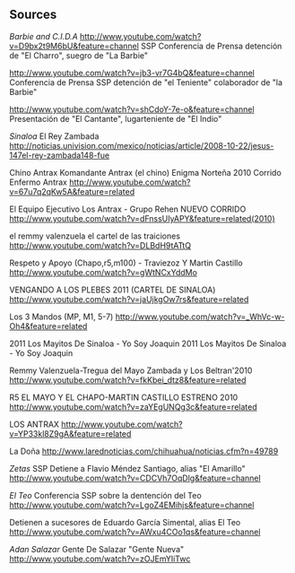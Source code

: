 Sources
-------

_Barbie and C.I.D.A_
http://www.youtube.com/watch?v=D9bx2t9M6bU&feature=channel
SSP Conferencia de Prensa detención de "El Charro", suegro de "La Barbie"

http://www.youtube.com/watch?v=jb3-vr7G4bQ&feature=channel
Conferencia de Prensa SSP detención de "el Teniente" colaborador de "la Barbie" 

http://www.youtube.com/watch?v=shCdoY-7e-o&feature=channel
Presentación de "El Cantante", lugarteniente de "El Indio" 

_Sinaloa_
El Rey Zambada
http://noticias.univision.com/mexico/noticias/article/2008-10-22/jesus-147el-rey-zambada148-fue

Chino Antrax
Komandante Antrax (el chino) Enigma Norteña 2010 Corrido Enfermo Antrax 
http://www.youtube.com/watch?v=67u7q2qKw5A&feature=related

El Equipo Ejecutivo Los Antrax - Grupo Rehen NUEVO CORRIDO 
http://www.youtube.com/watch?v=dFnssUIyAPY&feature=related(2010) 

el remmy valenzuela el cartel de las traiciones 
http://www.youtube.com/watch?v=DLBdH9tATtQ

Respeto y Apoyo (Chapo,r5,m100) - Traviezoz Y Martin Castillo 
http://www.youtube.com/watch?v=gWtNCxYddMo

VENGANDO A LOS PLEBES 2011 (CARTEL DE SINALOA) 
http://www.youtube.com/watch?v=jaUjkgOw7rs&feature=related

Los 3 Mandos (MP, M1, 5-7)
http://www.youtube.com/watch?v=_WhVc-w-Oh4&feature=related

2011 Los Mayitos De Sinaloa - Yo Soy Joaquin
2011 Los Mayitos De Sinaloa - Yo Soy Joaquin

Remmy Valenzuela-Tregua del Mayo Zambada y Los Beltran'2010 
http://www.youtube.com/watch?v=fkKbei_dtz8&feature=related

R5
EL MAYO Y EL CHAPO-MARTIN CASTILLO ESTRENO 2010 
http://www.youtube.com/watch?v=zaYEgUNQg3c&feature=related

LOS ANTRAX 
http://www.youtube.com/watch?v=YP33kl8Z9gA&feature=related

La Doña
http://www.larednoticias.com/chihuahua/noticias.cfm?n=49789

_Zetas_
SSP Detiene a Flavio Méndez Santiago, alias "El Amarillo" 
http://www.youtube.com/watch?v=CDCVh7OqDlg&feature=channel

_El Teo_
Conferencia SSP sobre la dentención del Teo 
http://www.youtube.com/watch?v=LgoZ4EMihjs&feature=channel

Detienen a sucesores de Eduardo García Simental, alias El Teo
http://www.youtube.com/watch?v=AWxu4COo1qs&feature=channel

_Adan Salazar_
Gente De Salazar "Gente Nueva"
http://www.youtube.com/watch?v=zOJEmYIiTwc

